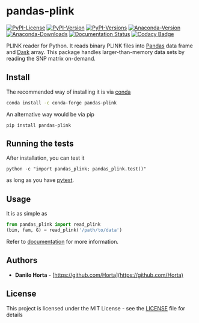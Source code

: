 # pandas-plink

[![PyPI-License](https://img.shields.io/pypi/l/pandas-plink.svg?style=flat-square)](https://pypi.python.org/pypi/pandas-plink/)
[![PyPI-Version](https://img.shields.io/pypi/v/pandas-plink.svg?style=flat-square)](https://pypi.python.org/pypi/pandas-plink/) [![PyPI-Versions](https://img.shields.io/pypi/pyversions/pandas-plink.svg)](https://pypi.python.org/pypi/pandas-plink/) [![Anaconda-Version](https://anaconda.org/conda-forge/pandas-plink/badges/version.svg)](https://anaconda.org/conda-forge/pandas-plink) [![Anaconda-Downloads](https://anaconda.org/conda-forge/pandas-plink/badges/downloads.svg)](https://anaconda.org/conda-forge/pandas-plink) [![Documentation Status](https://readthedocs.org/projects/pandas-plink/badge/?style=flat-square&version=latest)](https://pandas-plink.readthedocs.io/)
[![Codacy Badge](https://api.codacy.com/project/badge/Grade/279d016293724b79ad8e667c1440d3d0)](https://www.codacy.com/app/danilo.horta/pandas-plink?utm_source=github.com&amp;utm_medium=referral&amp;utm_content=limix/pandas-plink&amp;utm_campaign=Badge_Grade)

PLINK reader for Python.
It reads binary PLINK files into [Pandas](http://pandas.pydata.org) data frame
and [Dask](http://dask.pydata.org/en/latest/index.html) array.
This package handles larger-than-memory data sets by reading the SNP matrix
on-demand.

## Install

The recommended way of installing it is via
[conda](http://conda.pydata.org/docs/index.html)

```bash
conda install -c conda-forge pandas-plink
```

An alternative way would be via pip

```
pip install pandas-plink
```

## Running the tests

After installation, you can test it
```
python -c "import pandas_plink; pandas_plink.test()"
```
as long as you have [pytest](http://docs.pytest.org/en/latest/).

## Usage

It is as simple as

```python
from pandas_plink import read_plink
(bim, fam, G) = read_plink('/path/to/data')
```

Refer to [documentation](http://pandas-plink.readthedocs.io/en/latest/)
for more information.

## Authors

* **Danilo Horta** - [https://github.com/Horta](https://github.com/Horta)

## License

This project is licensed under the MIT License - see the
[LICENSE](LICENSE) file for details
